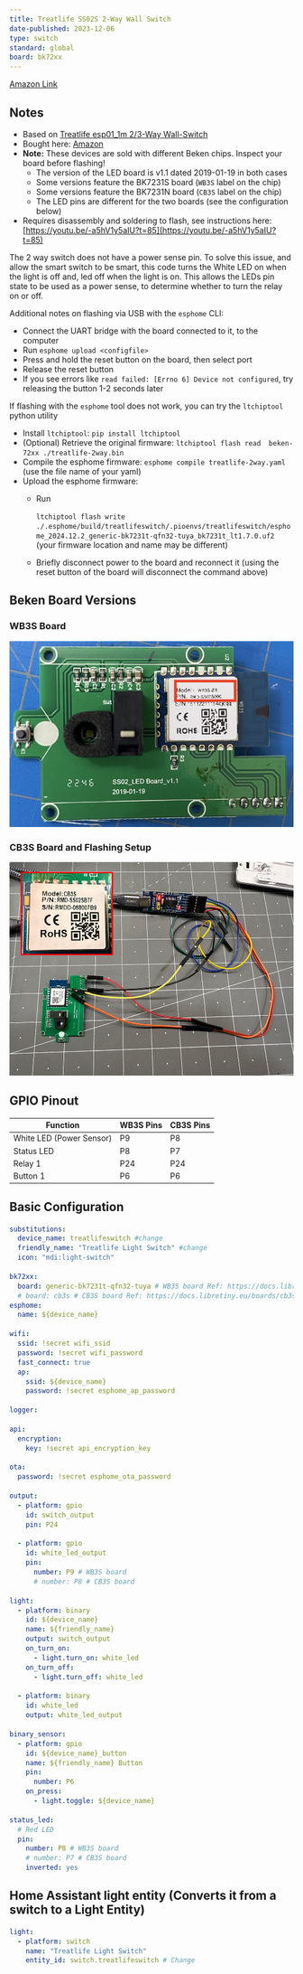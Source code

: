 ```yaml
---
title: Treatlife SS02S 2-Way Wall Switch
date-published: 2023-12-06
type: switch
standard: global
board: bk72xx
---
```

[Amazon Link](https://amzn.to/3NhW7EX)

## Notes

* Based on [Treatlife esp01_1m 2/3-Way Wall-Switch](/devices/Treatlife-Wall-Switch)
* Bought here: [Amazon](https://amzn.to/42jq8fY)
* **Note:** These devices are sold with different Beken chips. Inspect your board before flashing!
  * The version of the LED board is v1.1 dated 2019-01-19 in both cases
  * Some versions feature the BK7231S board (`WB3S` label on the chip)
  * Some versions feature the BK7231N board (`CB3S` label on the chip)
  * The LED pins are different for the two boards (see the configuration below)
* Requires disassembly and soldering to flash, see instructions here: [https://youtu.be/-a5hV1y5aIU?t=85](https://youtu.be/-a5hV1y5aIU?t=85)

The 2 way switch does not have a power sense pin. To solve this issue, and allow the smart switch to be smart, this code
turns the White LED on when the light is off and, led off when the light is on. This allows the LEDs pin state to be
used as a power sense, to determine whether to turn the relay on or off.

Additional notes on flashing via USB with the `esphome` CLI:

* Connect the UART bridge with the board connected to it, to the computer
* Run `esphome upload <configfile>`
* Press and hold the reset button on the board, then select port
* Release the reset button
* If you see errors like `read failed: [Errno 6] Device not configured`, try releasing the button 1-2 seconds later

If flashing with the `esphome` tool does not work, you can try the `ltchiptool` python utility

* Install `ltchiptool`: `pip install ltchiptool`
* (Optional) Retrieve the original firmware: `ltchiptool flash read  beken-72xx ./treatlife-2way.bin`
* Compile the esphome firmware: `esphome compile treatlife-2way.yaml` (use the file name of your yaml)
* Upload the esphome firmware:
  * Run

    `ltchiptool flash write ./.esphome/build/treatlifeswitch/.pioenvs/treatlifeswitch/esphome_2024.12.2_generic-bk7231t-qfn32-tuya_bk7231t_lt1.7.0.uf2`
    (your firmware location and name may be different)

  * Briefly disconnect power to the board and reconnect it (using the reset button of the board will disconnect the
    command above)

## Beken Board Versions

### WB3S Board

![BK7231S](BK7231S.jpg "BK7231S, aka WB3S board")

### CB3S Board and Flashing Setup

![BK7231N Flashing](BK7231N-flashing.jpg "BK7231N, aka CB3s board and flashing setup")

## GPIO Pinout

| Function                              | WB3S Pins | CB3S Pins |
|---------------------------------------|-----------|-----------|
| White LED (Power Sensor)              | P9        | P8        |
| Status LED                            | P8        | P7        |
| Relay 1                               | P24       | P24       |
| Button 1                              | P6        | P6        |

## Basic Configuration

```yaml
substitutions:
  device_name: treatlifeswitch #change
  friendly_name: "Treatlife Light Switch" #change
  icon: "mdi:light-switch"

bk72xx:
  board: generic-bk7231t-qfn32-tuya # WB3S board Ref: https://docs.libretiny.eu/boards/generic-bk7231t-qfn32-tuya/
  # board: cb3s # CB3S board Ref: https://docs.libretiny.eu/boards/cb3s/
esphome:
  name: ${device_name}

wifi:
  ssid: !secret wifi_ssid
  password: !secret wifi_password
  fast_connect: true
  ap:
    ssid: ${device_name}
    password: !secret esphome_ap_password

logger:

api:
  encryption:
    key: !secret api_encryption_key

ota:
  password: !secret esphome_ota_password

output:
  - platform: gpio
    id: switch_output
    pin: P24

  - platform: gpio
    id: white_led_output
    pin:
      number: P9 # WB3S board
      # number: P8 # CB3S board

light:
  - platform: binary
    id: ${device_name}
    name: ${friendly_name}
    output: switch_output
    on_turn_on:
      - light.turn_on: white_led
    on_turn_off:
      - light.turn_off: white_led

  - platform: binary
    id: white_led
    output: white_led_output

binary_sensor:
  - platform: gpio
    id: ${device_name}_button
    name: ${friendly_name} Button
    pin:
      number: P6
    on_press:
      - light.toggle: ${device_name}

status_led:
  # Red LED
  pin:
    number: P8 # WB3S board
    # number: P7 # CB3S board
    inverted: yes
```

## Home Assistant light entity (Converts it from a switch to a Light Entity)

```yaml
light:
  - platform: switch
    name: "Treatlife Light Switch"
    entity_id: switch.treatlifeswitch # Change
```
